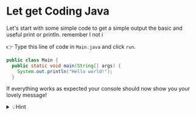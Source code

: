 # Let get Coding Java 

Let's start with some simple code to get a simple output the basic and useful print or println. remember l not i

👉 Type this line of code in `Main.java` and click `run`. 

```java
public class Main {
  public static void main(String[] args) {
    System.out.println("Hello world!");
  }
```

If everything works as expected your console should now show you your lovely message!

<details><summary>💡Hint</summary>If you want to do it faster you can use `CTRL + Enter`  to run your code!</details>
